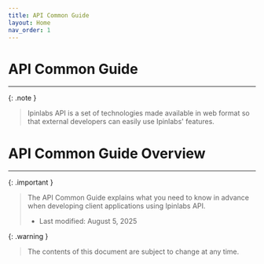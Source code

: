 ```yaml
---
title: API Common Guide
layout: Home
nav_order: 1
---
```


# API Common Guide
---

{: .note }
>  Ipinlabs API is a set of technologies made available in web format so that external developers can easily use Ipinlabs' features.

# API Common Guide Overview
---

{: .important }
> The API Common Guide explains what you need to know in advance when developing client applications using Ipinlabs API.
>   * Last modified: August 5, 2025  

{: .warning }
> The contents of this document are subject to change at any time.
